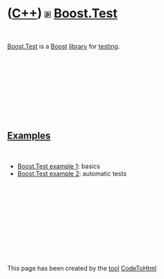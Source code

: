



 

 

 

 

 

([C++](Cpp.htm)) ![Boost](PicBoost.png) [Boost.Test](CppBoostTest.htm)
======================================================================

 

[Boost.Test](CppTest.htm) is a [Boost](CppBoost.htm)
[library](CppLibrary.htm) for [testing](CppTest.htm).

 

 

 

 

 

[Examples](CppExample.htm)
--------------------------

 

-   [Boost.Test example 1](CppBoostTestExample1.htm): basics
-   [Boost.Test example 2](CppBoostTestExample2.htm): automatic tests

 

 

 

 

 





 




This page has been created by the [tool](Tools.htm)
[CodeToHtml](ToolCodeToHtml.htm)
